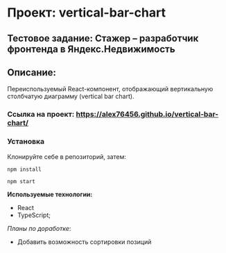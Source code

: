 # Проект: vertical-bar-chart

## Тестовое задание:  Стажер – разработчик фронтенда в Яндекс.Недвижимость 


## Описание:

Переиспользуемый React-компонент,  отображающий вертикальную столбчатую диаграмму 
(vertical bar chart). 


### Ссылка на проект: https://alex76456.github.io/vertical-bar-chart/


### Установка

Клонируйте себе в репозиторий, затем:

```
npm install
```
```
npm start
```

**Используемые технологии:**
* React
* TypeScript;



*Планы по доработке*:  
*  Добавить возможность сортировки позиций

